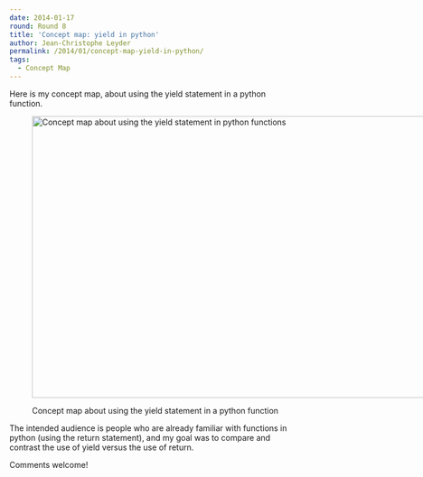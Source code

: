 ```yaml
---
date: 2014-01-17
round: Round 8
title: 'Concept map: yield in python'
author: Jean-Christophe Leyder
permalink: /2014/01/concept-map-yield-in-python/
tags:
  - Concept Map
---
```

Here is my concept map, about using the yield statement in a python function.<figure id="attachment_5508" style="width: 707px;" class="wp-caption aligncenter">

[<img class="size-large wp-image-5508" alt="Concept map about using the yield statement in python functions" src="/software-carpentry-training-website/uploads/2014/01/Concept-map-1024x723.png" width="707" height="499" />][1]<figcaption class="wp-caption-text">Concept map about using the yield statement in a python function</figcaption></figure> 
The intended audience is people who are already familiar with functions in python (using the return statement), and my goal was to compare and contrast the use of yield versus the use of return.

Comments welcome!

 [1]: /software-carpentry-training-website/uploads/2014/01/Concept-map.png
